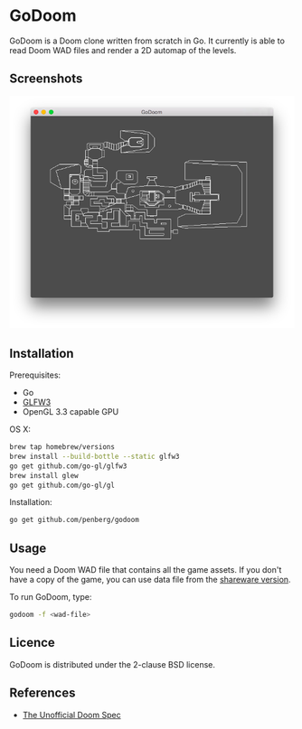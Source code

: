 # GoDoom

GoDoom is a Doom clone written from scratch in Go. It currently is able
to read Doom WAD files and render a 2D automap of the levels.

## Screenshots

![Automap Screenshot](screenshots/automap.png)

## Installation

Prerequisites:

* Go
* [GLFW3](https://github.com/go-gl/glfw3)
* OpenGL 3.3 capable GPU

OS X:

``` sh
brew tap homebrew/versions
brew install --build-bottle --static glfw3
go get github.com/go-gl/glfw3
brew install glew
go get github.com/go-gl/gl
```

Installation:

``` sh
go get github.com/penberg/godoom
```

## Usage

You need a Doom WAD file that contains all the game assets. If you don't have a
copy of the game, you can use data file from the [shareware version](http://distro.ibiblio.org/pub/linux/distributions/slitaz/sources/packages/d/doom1.wad).

To run GoDoom, type:

``` sh
godoom -f <wad-file>
```

## Licence

GoDoom is distributed under the 2-clause BSD license.

## References

* [The Unofficial Doom Spec](http://www.gamers.org/dhs/helpdocs/dmsp1666.html)
